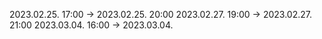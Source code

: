 2023.02.25. 17:00 -> 2023.02.25. 20:00
2023.02.27. 19:00 -> 2023.02.27. 21:00
2023.03.04. 16:00 -> 2023.03.04. 
